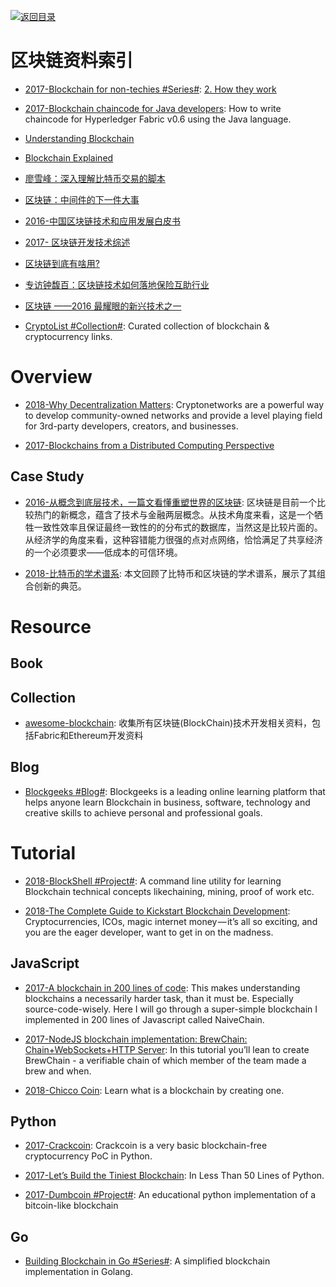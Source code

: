 [![返回目录](https://user-images.githubusercontent.com/5803001/38079637-ff0abcf0-3371-11e8-9b76-ad651620afc7.jpg)](https://github.com/wxyyxc1992/Awesome-Lists)

# 区块链资料索引

* [2017-Blockchain for non-techies #Series#](https://hackernoon.com/blockchain-for-non-techies-2-how-they-work-2f94d313c7e5): [2. How they work](https://hackernoon.com/blockchain-for-non-techies-2-how-they-work-2f94d313c7e5)

* [2017-Blockchain chaincode for Java developers](https://parg.co/bRM): How to write chaincode for Hyperledger Fabric v0.6 using the Java language.

* [Understanding Blockchain](https://iot-for-all.com/understanding-blockchain-5cda2919efff#.m7ei7v4lt)

* [Blockchain Explained](https://medium.com/ymedialabs-innovation/blockchain-explained-cdcf5beb30f5#.tvx66vn0j)

* [廖雪峰：深入理解比特币交易的脚本](https://zhuanlan.zhihu.com/p/24838810)

* [区块链：中间件的下一件大事](http://www.infoq.com/cn/articles/blockchain-middleware)

* [2016-中国区块链技术和应用发展白皮书](https://parg.co/UXQ)

- [2017- 区块链开发技术综述](http://mp.weixin.qq.com/s/LSTYz1LyRdrhOwbg0f4v2A)

* [区块链到底有啥用?](http://mp.weixin.qq.com/s?__biz=MzA5Mzk0MDU1Ng==&mid=2650893865&idx=1&sn=a9a5ec4388100528c69a2629725a6dc7&chksm=8ba3f00abcd4791cec625842185a7948d03d1a82afdd2bf550cac2becab1cfa65a27a266e22d&scene=0#wechat_redirect)

* [专访钟馥百：区块链技术如何落地保险互助行业](http://www.infoq.com/cn/news/2016/08/zhongfubai-interview)

* [区块链 ——2016 最耀眼的新兴技术之一 ](http://mp.weixin.qq.com/s?__biz=MzI3MzEzMDI1OQ==&mid=2651815383&idx=1&sn=dd55f73df9f054b4d1354675f76b2f61)

* [CryptoList #Collection#](https://github.com/coinpride/CryptoList): Curated collection of blockchain & cryptocurrency links.

# Overview

* [2018-Why Decentralization Matters](https://parg.co/UIk): Cryptonetworks are a powerful way to develop community-owned networks and provide a level playing field for 3rd-party developers, creators, and businesses.

* [2017-Blockchains from a Distributed Computing Perspective](http://cs.brown.edu/courses/csci2952-a/papers/perspective.pdf)

## Case Study

* [2016-从概念到底层技术，一篇文看懂重塑世界的区块链](https://parg.co/UXC): 区块链是目前一个比较热门的新概念，蕴含了技术与金融两层概念。从技术角度来看，这是一个牺牲一致性效率且保证最终一致性的的分布式的数据库，当然这是比较片面的。从经济学的角度来看，这种容错能力很强的点对点网络，恰恰满足了共享经济的一个必须要求——低成本的可信环境。

- [2018-比特币的学术谱系](https://mp.weixin.qq.com/s/5kLkFD26yv7h416cahSwSg): 本文回顾了比特币和区块链的学术谱系，展示了其组合创新的典范。

# Resource

## Book

## Collection

* [awesome-blockchain](https://github.com/chaozh/awesome-blockchain): 收集所有区块链(BlockChain)技术开发相关资料，包括Fabric和Ethereum开发资料

## Blog

* [Blockgeeks #Blog#](https://blockgeeks.com/): Blockgeeks is a leading online learning platform that helps anyone learn Blockchain in business, software, technology and creative skills to achieve personal and professional goals.

# Tutorial

* [2018-BlockShell #Project#](https://github.com/daxeel/blockshell): A command line utility for learning Blockchain technical concepts likechaining, mining, proof of work etc.

* [2018-The Complete Guide to Kickstart Blockchain Development](https://parg.co/Uvu): Cryptocurrencies, ICOs, magic internet money — it’s all so exciting, and you are the eager developer, want to get in on the madness.

## JavaScript

* [2017-A blockchain in 200 lines of code](http://6me.us/8sPpk): This makes understanding blockchains a necessarily harder task, than it must be. Especially source-code-wisely. Here I will go through a super-simple blockchain I implemented in 200 lines of Javascript called NaiveChain.

* [2017-NodeJS blockchain implementation: BrewChain: Chain+WebSockets+HTTP Server](http://www.darrenbeck.co.uk/blockchain/nodejs/nodejscrypto/): In this tutorial you’ll lean to create BrewChain - a verifiable chain of which member of the team made a brew and when.

* [2018-Chicco Coin](https://github.com/thecreazy/chiccocoin): Learn what is a blockchain by creating one.

## Python

* [2017-Crackcoin](https://github.com/DutchGraa/crackcoin): Crackcoin is a very basic blockchain-free cryptocurrency PoC in Python.

* [2017-Let’s Build the Tiniest Blockchain](https://parg.co/baX): In Less Than 50 Lines of Python.

- [2017-Dumbcoin #Project#](https://parg.co/UsN): An educational python implementation of a bitcoin-like blockchain

## Go

* [Building Blockchain in Go #Series#](https://github.com/Jeiwan/blockchain_go): A simplified blockchain implementation in Golang.

